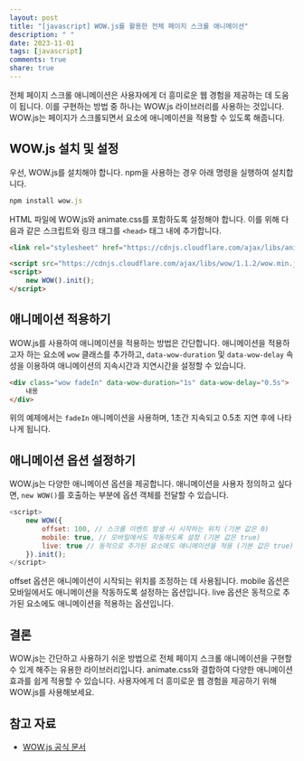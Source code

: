 ```yaml
---
layout: post
title: "[javascript] WOW.js를 활용한 전체 페이지 스크롤 애니메이션"
description: " "
date: 2023-11-01
tags: [javascript]
comments: true
share: true
---
```


전체 페이지 스크롤 애니메이션은 사용자에게 더 흥미로운 웹 경험을 제공하는 데 도움이 됩니다. 이를 구현하는 방법 중 하나는 WOW.js 라이브러리를 사용하는 것입니다. WOW.js는 페이지가 스크롤되면서 요소에 애니메이션을 적용할 수 있도록 해줍니다.

## WOW.js 설치 및 설정
우선, WOW.js를 설치해야 합니다. npm을 사용하는 경우 아래 명령을 실행하여 설치합니다.

```javascript
npm install wow.js
```

HTML 파일에 WOW.js와 animate.css를 포함하도록 설정해야 합니다. 이를 위해 다음과 같은 스크립트와 링크 태그를 `<head>` 태그 내에 추가합니다.

```html
<link rel="stylesheet" href="https://cdnjs.cloudflare.com/ajax/libs/animate.css/3.7.2/animate.min.css">

<script src="https://cdnjs.cloudflare.com/ajax/libs/wow/1.1.2/wow.min.js"></script>
<script>
    new WOW().init();
</script>
```

## 애니메이션 적용하기
WOW.js를 사용하여 애니메이션을 적용하는 방법은 간단합니다. 애니메이션을 적용하고자 하는 요소에 `wow` 클래스를 추가하고, `data-wow-duration` 및 `data-wow-delay` 속성을 이용하여 애니메이션의 지속시간과 지연시간을 설정할 수 있습니다.

```html
<div class="wow fadeIn" data-wow-duration="1s" data-wow-delay="0.5s">
    내용
</div>
```

위의 예제에서는 `fadeIn` 애니메이션을 사용하며, 1초간 지속되고 0.5초 지연 후에 나타나게 됩니다.

## 애니메이션 옵션 설정하기
WOW.js는 다양한 애니메이션 옵션을 제공합니다. 애니메이션을 사용자 정의하고 싶다면, `new WOW()`를 호출하는 부분에 옵션 객체를 전달할 수 있습니다.

```javascript
<script>
    new WOW({
        offset: 100, // 스크롤 이벤트 발생 시 시작하는 위치 (기본 값은 0)
        mobile: true, // 모바일에서도 작동하도록 설정 (기본 값은 true)
        live: true // 동적으로 추가된 요소에도 애니메이션을 적용 (기본 값은 true)
    }).init();
</script>
```

offset 옵션은 애니메이션이 시작되는 위치를 조정하는 데 사용됩니다. mobile 옵션은 모바일에서도 애니메이션을 작동하도록 설정하는 옵션입니다. live 옵션은 동적으로 추가된 요소에도 애니메이션을 적용하는 옵션입니다.

## 결론
WOW.js는 간단하고 사용하기 쉬운 방법으로 전체 페이지 스크롤 애니메이션을 구현할 수 있게 해주는 유용한 라이브러리입니다. animate.css와 결합하여 다양한 애니메이션 효과를 쉽게 적용할 수 있습니다. 사용자에게 더 흥미로운 웹 경험을 제공하기 위해 WOW.js를 사용해보세요.

## 참고 자료
- [WOW.js 공식 문서](https://wowjs.uk/docs.html)